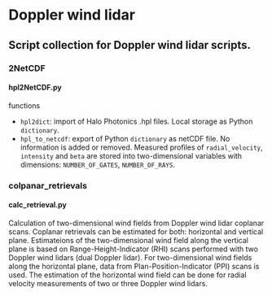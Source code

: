 # Doppler wind lidar

## Script collection for Doppler wind lidar scripts.

### 2NetCDF 
#### hpl2NetCDF.py
functions
- `hpl2dict`: import of Halo Photonics .hpl files. Local storage as Python `dictionary`.
- `hpl_to_netcdf`: export of Python `dictionary` as netCDF file. No information is added or removed. Measured profiles of `radial_velocity`, `intensity` and `beta` are stored into two-dimensional variables with dimensions: `NUMBER_OF_GATES`, `NUMBER_OF_RAYS`.  

### colpanar_retrievals
#### calc_retrieval.py
Calculation of two-dimensional wind fields from Doppler wind lidar coplanar scans. Coplanar retrievals can be estimated for both: horizontal and vertical plane. Estimateions of the two-dimensional wind field along the vertical plane is based on Range-Height-Indicator (RHI) scans performed with two Doppler wind lidars (dual Doppler lidar). For two-dimensional wind fields along  the horizontal plane, data from Plan-Position-Indicator (PPI) scans is used. The estimation of the horizontal wind field can be done for radial velocity measurements of two or three Doppler wind lidars.  

